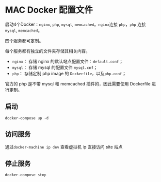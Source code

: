 # MAC Docker 配置文件

启动4个Docker：`nginx`, `php`, `mysql`,  `memcached`。`nginx`连接 `php`，`php` 连接 `mysql`, `memcached`。

四个服务都可定制。

每个服务都有独立的文件夹存储其相关内容。

 - `nginx`： 存储 nginx 的默认站点配置文件：`default.conf`；
 - `mysql`： 存储 mysql 的配置文件 `mysql.cnf`；
 - `php`： 存储定制 php image 的 `Dockerfile`，以及`php.conf`；

  官方的 php 是不带 mysql 和 memcached 插件的，因此需要使用 Dockerfile 进行定制。

## 启动

```
docker-compose up -d
```

## 访问服务

通过`docker-machine ip dev` 查看虚拟机 ip 直接访问 site 站点


## 停止服务

```
docker-compose stop
```
